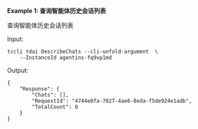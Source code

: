 **Example 1: 查询智能体历史会话列表**

查询智能体历史会话列表

Input: 

```
tccli tdai DescribeChats --cli-unfold-argument  \
    --InstanceId agentins-fq9vp1md
```

Output: 
```
{
    "Response": {
        "Chats": [],
        "RequestId": "4744e0fa-7827-4ae6-8eda-f5de924e1adb",
        "TotalCount": 0
    }
}
```

